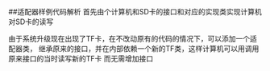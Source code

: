 ##适配器样例代码解析
首先由个计算机和SD卡的接口和对应的实现类实现计算机对SD卡的读写

由于系统升级现在出现了TF卡，在不改动原有的代码的情况下，可以添加一个适配器类，
继承原来的接口，并在内部依赖一个新的TF类，这样计算机可以用调用原来接口的当时读写新的TF卡 而无需增加接口
